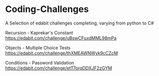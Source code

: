 # Coding-Challenges

A Selection of edabit challenges completing, varying from python to C#

Recursion - Kaprekar's Constant
https://edabit.com/challenge/uBswCFuxdMML98mPa

Objects - Multiple Choice Tests
https://edabit.com/challenge/thXMEAWNWyk9cCZcM

Conditions - Password Validation
https://edabit.com/challenge/etT7orqDDXJF2zGYM
